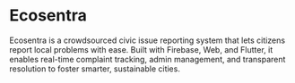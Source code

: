 # Ecosentra
Ecosentra is a crowdsourced civic issue reporting system that lets citizens report local problems with ease. Built with Firebase, Web, and Flutter, it enables real-time complaint tracking, admin management, and transparent resolution to foster smarter, sustainable cities.
